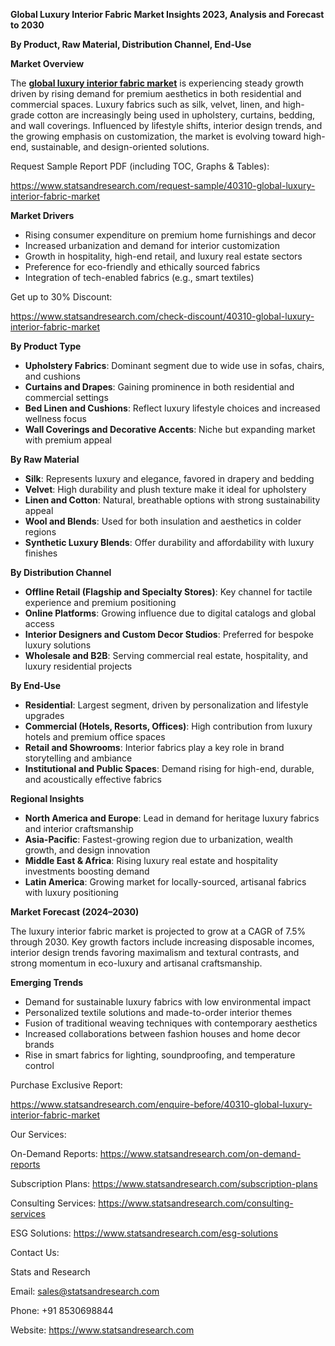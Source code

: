 ﻿**Global Luxury Interior Fabric Market Insights 2023, Analysis and Forecast to 2030**

**By Product, Raw Material, Distribution Channel, End-Use**

**Market Overview**

The [**global luxury interior fabric market**](https://www.statsandresearch.com/report/40310-global-luxury-interior-fabric-market) is experiencing steady growth driven by rising demand for premium aesthetics in both residential and commercial spaces. Luxury fabrics such as silk, velvet, linen, and high-grade cotton are increasingly being used in upholstery, curtains, bedding, and wall coverings. Influenced by lifestyle shifts, interior design trends, and the growing emphasis on customization, the market is evolving toward high-end, sustainable, and design-oriented solutions.

Request Sample Report PDF (including TOC, Graphs & Tables):

<https://www.statsandresearch.com/request-sample/40310-global-luxury-interior-fabric-market>

**Market Drivers**

- Rising consumer expenditure on premium home furnishings and decor
- Increased urbanization and demand for interior customization
- Growth in hospitality, high-end retail, and luxury real estate sectors
- Preference for eco-friendly and ethically sourced fabrics
- Integration of tech-enabled fabrics (e.g., smart textiles)

Get up to 30% Discount:

<https://www.statsandresearch.com/check-discount/40310-global-luxury-interior-fabric-market>

**By Product Type**

- **Upholstery Fabrics**: Dominant segment due to wide use in sofas, chairs, and cushions
- **Curtains and Drapes**: Gaining prominence in both residential and commercial settings
- **Bed Linen and Cushions**: Reflect luxury lifestyle choices and increased wellness focus
- **Wall Coverings and Decorative Accents**: Niche but expanding market with premium appeal

**By Raw Material**

- **Silk**: Represents luxury and elegance, favored in drapery and bedding
- **Velvet**: High durability and plush texture make it ideal for upholstery
- **Linen and Cotton**: Natural, breathable options with strong sustainability appeal
- **Wool and Blends**: Used for both insulation and aesthetics in colder regions
- **Synthetic Luxury Blends**: Offer durability and affordability with luxury finishes

**By Distribution Channel**

- **Offline Retail (Flagship and Specialty Stores)**: Key channel for tactile experience and premium positioning
- **Online Platforms**: Growing influence due to digital catalogs and global access
- **Interior Designers and Custom Decor Studios**: Preferred for bespoke luxury solutions
- **Wholesale and B2B**: Serving commercial real estate, hospitality, and luxury residential projects

**By End-Use**

- **Residential**: Largest segment, driven by personalization and lifestyle upgrades
- **Commercial (Hotels, Resorts, Offices)**: High contribution from luxury hotels and premium office spaces
- **Retail and Showrooms**: Interior fabrics play a key role in brand storytelling and ambiance
- **Institutional and Public Spaces**: Demand rising for high-end, durable, and acoustically effective fabrics

**Regional Insights**

- **North America and Europe**: Lead in demand for heritage luxury fabrics and interior craftsmanship
- **Asia-Pacific**: Fastest-growing region due to urbanization, wealth growth, and design innovation
- **Middle East & Africa**: Rising luxury real estate and hospitality investments boosting demand
- **Latin America**: Growing market for locally-sourced, artisanal fabrics with luxury positioning

**Market Forecast (2024–2030)**

The luxury interior fabric market is projected to grow at a CAGR of 7.5% through 2030. Key growth factors include increasing disposable incomes, interior design trends favoring maximalism and textural contrasts, and strong momentum in eco-luxury and artisanal craftsmanship.

**Emerging Trends**

- Demand for sustainable luxury fabrics with low environmental impact
- Personalized textile solutions and made-to-order interior themes
- Fusion of traditional weaving techniques with contemporary aesthetics
- Increased collaborations between fashion houses and home decor brands
- Rise in smart fabrics for lighting, soundproofing, and temperature control

Purchase Exclusive Report:

<https://www.statsandresearch.com/enquire-before/40310-global-luxury-interior-fabric-market>



Our Services:

On-Demand Reports: <https://www.statsandresearch.com/on-demand-reports>

Subscription Plans: <https://www.statsandresearch.com/subscription-plans>

Consulting Services: <https://www.statsandresearch.com/consulting-services>

ESG Solutions: <https://www.statsandresearch.com/esg-solutions>

Contact Us:

Stats and Research

Email: <sales@statsandresearch.com>

Phone: +91 8530698844

Website: <https://www.statsandresearch.com>








